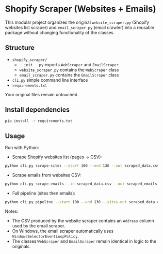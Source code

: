 # Shopify Scraper (Websites + Emails)

This modular project organizes the original `website_scraper.py` (Shopify websites list scraper) and `email_scraper.py` (email crawler) into a reusable package without changing functionality of the classes.

## Structure

- `shopify_scraper/`
  - `__init__.py` exports `WebScraper` and `EmailScraper`
  - `website_scraper.py` contains the `WebScraper` class
  - `email_scraper.py` contains the `EmailScraper` class
- `cli.py` simple command line interface
- `requirements.txt`

Your original files remain untouched.

## Install dependencies

```bash
pip install -r requirements.txt
```

## Usage

Run with Python:

- Scrape Shopify websites list (pages -> CSV):

```bash
python cli.py scrape-sites --start 100 --end 130 --out scraped_data.csv
```

- Scrape emails from websites CSV:

```bash
python cli.py scrape-emails --in scraped_data.csv --out scraped_emails.csv --workers 50
```

- Full pipeline (sites then emails):

```bash
python cli.py pipeline --start 100 --end 130 --sites-out scraped_data.csv --emails-out scraped_emails.csv --workers 50
```

Notes:
- The CSV produced by the website scraper contains an `Address` column used by the email scraper.
- On Windows, the email scraper automatically uses `WindowsSelectorEventLoopPolicy`.
- The classes `WebScraper` and `EmailScraper` remain identical in logic to the originals.
